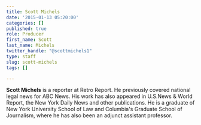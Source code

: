 ```yaml
---
title: Scott Michels
date: '2015-01-13 05:20:00'
categories: []
published: true
role: Producer
first_name: Scott
last_name: Michels
twitter_handle: "@scottmichels1"
type: staff
slug: scott-michels
tags: []

---
```

**Scott Michels** is a reporter at Retro Report. He previously covered national legal news for ABC News. His work has also appeared in U.S.News & World Report, the New York Daily News and other publications. He is a graduate of New York University School of Law and Columbia's Graduate School of Journalism, where he has also been an adjunct assistant professor.

